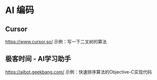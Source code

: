 # AI 编码
## Cursor
https://www.cursor.so/
示例：写一下二叉树的算法
## 极客时间 - AI学习助手
https://aibot.geekbang.com/
示例：快速排序算法的Objective-C实现代码
